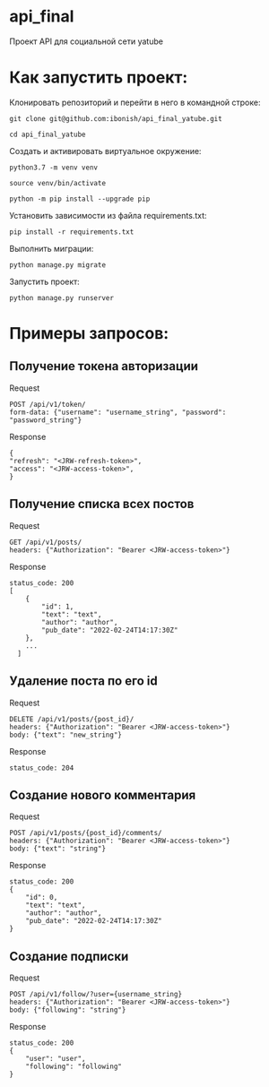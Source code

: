# api_final
Проект API для социальной сети yatube

# Как запустить проект:

Клонировать репозиторий и перейти в него в командной строке:

```
git clone git@github.com:ibonish/api_final_yatube.git
```

```
cd api_final_yatube
```

Cоздать и активировать виртуальное окружение:

```
python3.7 -m venv venv
```

```
source venv/bin/activate
```

```
python -m pip install --upgrade pip
```

Установить зависимости из файла requirements.txt:

```
pip install -r requirements.txt
```

Выполнить миграции:

```
python manage.py migrate
```

Запустить проект:

```
python manage.py runserver
```

# Примеры запросов:

## Получение токена авторизации

Request
```
POST /api/v1/token/
form-data: {"username": "username_string", "password": "password_string"}
```

Response

```
{
"refresh": "<JRW-refresh-token>",
"access": "<JRW-access-token>",
}
```

## Получение списка всех постов

Request
```
GET /api/v1/posts/
headers: {"Authorization": "Bearer <JRW-access-token>"}
```

Response
```
status_code: 200
[
    {
        "id": 1,
        "text": "text",
        "author": "author",
        "pub_date": "2022-02-24T14:17:30Z"
    },
    ...
  ]
```

## Удаление поста по его id

Request
```
DELETE /api/v1/posts/{post_id}/
headers: {"Authorization": "Bearer <JRW-access-token>"}
body: {"text": "new_string"}
```

Response
```
status_code: 204
```

## Создание нового комментария

Request
```
POST /api/v1/posts/{post_id}/comments/
headers: {"Authorization": "Bearer <JRW-access-token>"}
body: {"text": "string"}
```

Response
```
status_code: 200
{
    "id": 0,
    "text": "text",
    "author": "author",
    "pub_date": "2022-02-24T14:17:30Z"
}
```

## Создание подписки

Request
```
POST /api/v1/follow/?user={username_string}
headers: {"Authorization": "Bearer <JRW-access-token>"}
body: {"following": "string"}
```

Response
```
status_code: 200
{
    "user": "user",
    "following": "following"
}
```
